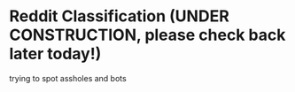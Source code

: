 # Reddit Classification (UNDER CONSTRUCTION, please check back later today!)
trying to spot assholes and bots
